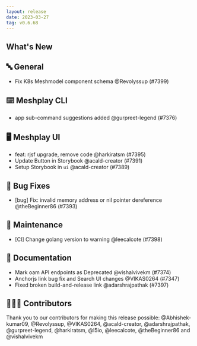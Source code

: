```yaml
---
layout: release
date: 2023-03-27
tag: v0.6.68
---
```


## What's New
## 🔤 General
- Fix K8s Meshmodel component schema @Revolyssup (#7399)

## ⌨️ Meshplay CLI

- app sub-command suggestions added @gurpreet-legend (#7376)

## 🖥 Meshplay UI

- feat: rjsf upgrade, remove code @harkiratsm (#7395)
- Update Button in Storybook @acald-creator (#7391)
- Setup Storybook in `ui` @acald-creator (#7389)

## 🐛 Bug Fixes

- [bug] Fix: invalid memory address or nil pointer dereference @theBeginner86 (#7393)

## 🧰 Maintenance

- [CI] Change golang version to warning @leecalcote (#7398)

## 📖 Documentation

- Mark oam API endpoints as Deprecated @vishalvivekm (#7374)
- Anchorjs link bug fix and Search UI changes @VIKAS0264 (#7347)
- Fixed broken build-and-release link @adarshrajpathak (#7397)

## 👨🏽‍💻 Contributors

Thank you to our contributors for making this release possible:
@Abhishek-kumar09, @Revolyssup, @VIKAS0264, @acald-creator, @adarshrajpathak, @gurpreet-legend, @harkiratsm, @l5io, @leecalcote, @theBeginner86 and @vishalvivekm
